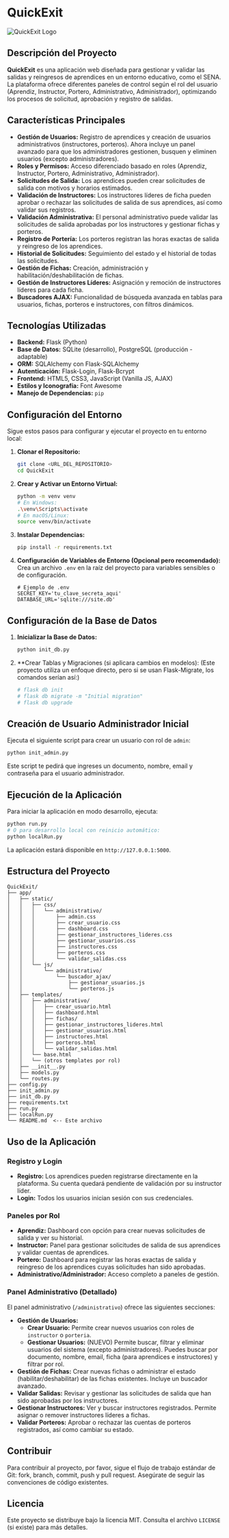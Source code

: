 # QuickExit

![QuickExit Logo](app/static/img/logo.png)

## Descripción del Proyecto

**QuickExit** es una aplicación web diseñada para gestionar y validar las salidas y reingresos de aprendices en un entorno educativo, como el SENA. La plataforma ofrece diferentes paneles de control según el rol del usuario (Aprendiz, Instructor, Portero, Administrativo, Administrador), optimizando los procesos de solicitud, aprobación y registro de salidas.

## Características Principales

*   **Gestión de Usuarios:** Registro de aprendices y creación de usuarios administrativos (instructores, porteros). Ahora incluye un panel avanzado para que los administradores gestionen, busquen y eliminen usuarios (excepto administradores).
*   **Roles y Permisos:** Acceso diferenciado basado en roles (Aprendiz, Instructor, Portero, Administrativo, Administrador).
*   **Solicitudes de Salida:** Los aprendices pueden crear solicitudes de salida con motivos y horarios estimados.
*   **Validación de Instructores:** Los instructores líderes de ficha pueden aprobar o rechazar las solicitudes de salida de sus aprendices, así como validar sus registros.
*   **Validación Administrativa:** El personal administrativo puede validar las solicitudes de salida aprobadas por los instructores y gestionar fichas y porteros.
*   **Registro de Portería:** Los porteros registran las horas exactas de salida y reingreso de los aprendices.
*   **Historial de Solicitudes:** Seguimiento del estado y el historial de todas las solicitudes.
*   **Gestión de Fichas:** Creación, administración y habilitación/deshabilitación de fichas.
*   **Gestión de Instructores Líderes:** Asignación y remoción de instructores líderes para cada ficha.
*   **Buscadores AJAX:** Funcionalidad de búsqueda avanzada en tablas para usuarios, fichas, porteros e instructores, con filtros dinámicos.

## Tecnologías Utilizadas

*   **Backend:** Flask (Python)
*   **Base de Datos:** SQLite (desarrollo), PostgreSQL (producción - adaptable)
*   **ORM:** SQLAlchemy con Flask-SQLAlchemy
*   **Autenticación:** Flask-Login, Flask-Bcrypt
*   **Frontend:** HTML5, CSS3, JavaScript (Vanilla JS, AJAX)
*   **Estilos y Iconografía:** Font Awesome
*   **Manejo de Dependencias:** `pip`

## Configuración del Entorno

Sigue estos pasos para configurar y ejecutar el proyecto en tu entorno local:

1.  **Clonar el Repositorio:**
    ```bash
    git clone <URL_DEL_REPOSITORIO>
    cd QuickExit
    ```

2.  **Crear y Activar un Entorno Virtual:**
    ```bash
    python -m venv venv
    # En Windows:
    .\venv\Scripts\activate
    # En macOS/Linux:
    source venv/bin/activate
    ```

3.  **Instalar Dependencias:**
    ```bash
    pip install -r requirements.txt
    ```

4.  **Configuración de Variables de Entorno (Opcional pero recomendado):**
    Crea un archivo `.env` en la raíz del proyecto para variables sensibles o de configuración.
    ```
    # Ejemplo de .env
    SECRET_KEY='tu_clave_secreta_aqui'
    DATABASE_URL='sqlite:///site.db'
    ```

## Configuración de la Base de Datos

1.  **Inicializar la Base de Datos:**
    ```bash
    python init_db.py
    ```

2.  **Crear Tablas y Migraciones (si aplicara cambios en modelos):
    (Este proyecto utiliza un enfoque directo, pero si se usan Flask-Migrate, los comandos serían así:)
    ```bash
    # flask db init
    # flask db migrate -m "Initial migration"
    # flask db upgrade
    ```

## Creación de Usuario Administrador Inicial

Ejecuta el siguiente script para crear un usuario con rol de `admin`:

```bash
python init_admin.py
```

Este script te pedirá que ingreses un documento, nombre, email y contraseña para el usuario administrador.

## Ejecución de la Aplicación

Para iniciar la aplicación en modo desarrollo, ejecuta:

```bash
python run.py
# O para desarrollo local con reinicio automático:
python localRun.py
```

La aplicación estará disponible en `http://127.0.0.1:5000`.

## Estructura del Proyecto

```
QuickExit/
├── app/
│   ├── static/
│   │   ├── css/
│   │   │   └── administrativo/
│   │   │       ├── admin.css
│   │   │       ├── crear_usuario.css
│   │   │       ├── dashboard.css
│   │   │       ├── gestionar_instructores_lideres.css
│   │   │       ├── gestionar_usuarios.css  
│   │   │       ├── instructores.css
│   │   │       ├── porteros.css
│   │   │       └── validar_salidas.css
│   │   └── js/
│   │       └── administrativo/
│   │           └── buscador_ajax/
│   │               ├── gestionar_usuarios.js 
│   │               └── porteros.js
│   ├── templates/
│   │   ├── administrativo/
│   │   │   ├── crear_usuario.html
│   │   │   ├── dashboard.html
│   │   │   ├── fichas/
│   │   │   ├── gestionar_instructores_lideres.html
│   │   │   ├── gestionar_usuarios.html  
│   │   │   ├── instructores.html
│   │   │   ├── porteros.html
│   │   │   └── validar_salidas.html
│   │   └── base.html
│   │   └── (otros templates por rol)
│   ├── __init__.py
│   ├── models.py
│   └── routes.py
├── config.py
├── init_admin.py
├── init_db.py
├── requirements.txt
├── run.py
├── localRun.py
└── README.md  <-- Este archivo
```

## Uso de la Aplicación

### Registro y Login
*   **Registro:** Los aprendices pueden registrarse directamente en la plataforma. Su cuenta quedará pendiente de validación por su instructor líder.
*   **Login:** Todos los usuarios inician sesión con sus credenciales.

### Paneles por Rol

*   **Aprendiz:** Dashboard con opción para crear nuevas solicitudes de salida y ver su historial.
*   **Instructor:** Panel para gestionar solicitudes de salida de sus aprendices y validar cuentas de aprendices.
*   **Portero:** Dashboard para registrar las horas exactas de salida y reingreso de los aprendices cuyas solicitudes han sido aprobadas.
*   **Administrativo/Administrador:** Acceso completo a paneles de gestión.

### Panel Administrativo (Detallado)

El panel administrativo (`/administrativo`) ofrece las siguientes secciones:

*   **Gestión de Usuarios:**
    *   **Crear Usuario:** Permite crear nuevos usuarios con roles de `instructor` o `porteria`.
    *   **Gestionar Usuarios:** (NUEVO) Permite buscar, filtrar y eliminar usuarios del sistema (excepto administradores). Puedes buscar por documento, nombre, email, ficha (para aprendices e instructores) y filtrar por rol.
*   **Gestión de Fichas:** Crear nuevas fichas o administrar el estado (habilitar/deshabilitar) de las fichas existentes. Incluye un buscador avanzado.
*   **Validar Salidas:** Revisar y gestionar las solicitudes de salida que han sido aprobadas por los instructores.
*   **Gestionar Instructores:** Ver y buscar instructores registrados. Permite asignar o remover instructores líderes a fichas.
*   **Validar Porteros:** Aprobar o rechazar las cuentas de porteros registrados, así como cambiar su estado.

## Contribuir

Para contribuir al proyecto, por favor, sigue el flujo de trabajo estándar de Git: fork, branch, commit, push y pull request. Asegúrate de seguir las convenciones de código existentes.

## Licencia

Este proyecto se distribuye bajo la licencia MIT. Consulta el archivo `LICENSE` (si existe) para más detalles. 
